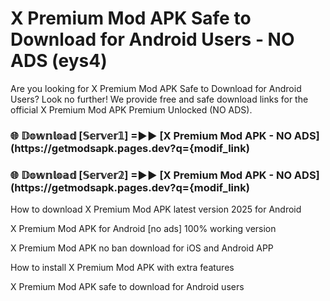 # X Premium Mod APK Safe to Download for Android Users - NO ADS (eys4)

Are you looking for X Premium Mod APK Safe to Download for Android Users? Look no further! We provide free and safe download links for the official X Premium Mod APK Premium Unlocked (NO ADS).

<h3> 🌐 𝔻𝕠𝕨𝕟𝕝𝕠𝕒𝕕 [𝕊𝕖𝕣𝕧𝕖𝕣𝟙] =►► [X Premium Mod APK - NO ADS](https://getmodsapk.pages.dev?q={modif_link)</h3>

<h3> 🌐 𝔻𝕠𝕨𝕟𝕝𝕠𝕒𝕕 [𝕊𝕖𝕣𝕧𝕖𝕣𝟚] =►► [X Premium Mod APK - NO ADS](https://getmodsapk.pages.dev?q={modif_link)</h3>

How to download X Premium Mod APK latest version 2025 for Android

X Premium Mod APK for Android [no ads] 100% working version

X Premium Mod APK no ban download for iOS and Android APP

How to install X Premium Mod APK with extra features

X Premium Mod APK safe to download for Android users